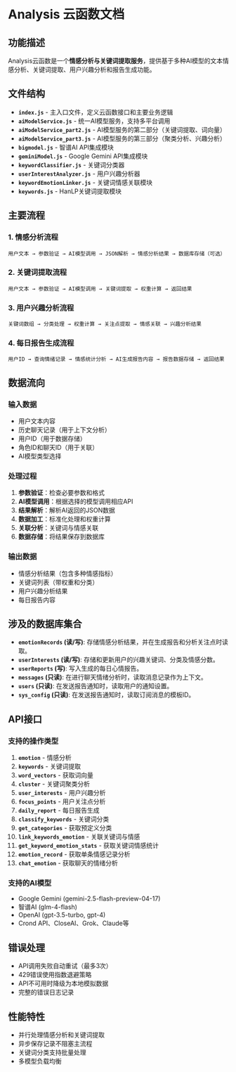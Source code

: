 # Analysis 云函数文档

## 功能描述

Analysis云函数是一个**情感分析与关键词提取服务**，提供基于多种AI模型的文本情感分析、关键词提取、用户兴趣分析和报告生成功能。

## 文件结构

- **`index.js`** - 主入口文件，定义云函数接口和主要业务逻辑
- **`aiModelService.js`** - 统一AI模型服务，支持多平台调用
- **`aiModelService_part2.js`** - AI模型服务的第二部分（关键词提取、词向量）
- **`aiModelService_part3.js`** - AI模型服务的第三部分（聚类分析、兴趣分析）
- **`bigmodel.js`** - 智谱AI API集成模块
- **`geminiModel.js`** - Google Gemini API集成模块
- **`keywordClassifier.js`** - 关键词分类器
- **`userInterestAnalyzer.js`** - 用户兴趣分析器
- **`keywordEmotionLinker.js`** - 关键词情感关联模块
- **`keywords.js`** - HanLP关键词提取模块

## 主要流程

### 1. 情感分析流程
```
用户文本 → 参数验证 → AI模型调用 → JSON解析 → 情感分析结果 → 数据库存储（可选）
```

### 2. 关键词提取流程
```
用户文本 → 参数验证 → AI模型调用 → 关键词提取 → 权重计算 → 返回结果
```

### 3. 用户兴趣分析流程
```
关键词数组 → 分类处理 → 权重计算 → 关注点提取 → 情感关联 → 兴趣分析结果
```

### 4. 每日报告生成流程
```
用户ID → 查询情绪记录 → 情感统计分析 → AI生成报告内容 → 报告数据存储 → 返回结果
```

## 数据流向

### 输入数据
- 用户文本内容
- 历史聊天记录（用于上下文分析）
- 用户ID（用于数据存储）
- 角色ID和聊天ID（用于关联）
- AI模型类型选择

### 处理过程
1. **参数验证**：检查必要参数和格式
2. **AI模型调用**：根据选择的模型调用相应API
3. **结果解析**：解析AI返回的JSON数据
4. **数据加工**：标准化处理和权重计算
5. **关联分析**：关键词与情感关联
6. **数据存储**：将结果保存到数据库

### 输出数据
- 情感分析结果（包含多种情感指标）
- 关键词列表（带权重和分类）
- 用户兴趣分析结果
- 每日报告内容

## 涉及的数据库集合

- **`emotionRecords` (读/写)**: 存储情感分析结果，并在生成报告和分析关注点时读取。
- **`userInterests` (读/写)**: 存储和更新用户的兴趣关键词、分类及情感分数。
- **`userReports` (写)**: 写入生成的每日心情报告。
- **`messages` (只读)**: 在进行聊天情绪分析时，读取消息记录作为上下文。
- **`users` (只读)**: 在发送报告通知时，读取用户的通知设置。
- **`sys_config` (只读)**: 在发送报告通知时，读取订阅消息的模板ID。

## API接口

### 支持的操作类型
1. **`emotion`** - 情感分析
2. **`keywords`** - 关键词提取
3. **`word_vectors`** - 获取词向量
4. **`cluster`** - 关键词聚类分析
5. **`user_interests`** - 用户兴趣分析
6. **`focus_points`** - 用户关注点分析
7. **`daily_report`** - 每日报告生成
8. **`classify_keywords`** - 关键词分类
9. **`get_categories`** - 获取预定义分类
10. **`link_keywords_emotion`** - 关联关键词与情感
11. **`get_keyword_emotion_stats`** - 获取关键词情感统计
12. **`emotion_record`** - 获取单条情感记录分析
13. **`chat_emotion`** - 获取聊天的情绪分析

### 支持的AI模型
- Google Gemini (gemini-2.5-flash-preview-04-17)
- 智谱AI (glm-4-flash)
- OpenAI (gpt-3.5-turbo, gpt-4)
- Crond API、CloseAI、Grok、Claude等

## 错误处理

- API调用失败自动重试（最多3次）
- 429错误使用指数退避策略
- API不可用时降级为本地模拟数据
- 完整的错误日志记录

## 性能特性

- 并行处理情感分析和关键词提取
- 异步保存记录不阻塞主流程
- 关键词分类支持批量处理
- 多模型负载均衡